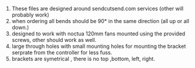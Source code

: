 1. These files are designed around sendcutsend.com services (other will probably work)
2. when ordering all bends should be 90* in the same direction (all up or all down.)
3. designed to work with noctua 120mm fans mounted using the provided screws, other should work as well.
4. large through holes with small mounting holes for mounting the bracket serprate from the controller for less fuss.
5. brackets are symetrical , there is no top ,bottom, left, right.
